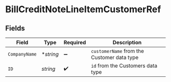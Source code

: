 # BillCreditNoteLineItemCustomerRef


## Fields

| Field                                      | Type                                       | Required                                   | Description                                |
| ------------------------------------------ | ------------------------------------------ | ------------------------------------------ | ------------------------------------------ |
| `CompanyName`                              | **string*                                  | :heavy_minus_sign:                         | `customerName` from the Customer data type |
| `ID`                                       | *string*                                   | :heavy_check_mark:                         | `id` from the Customers data type          |